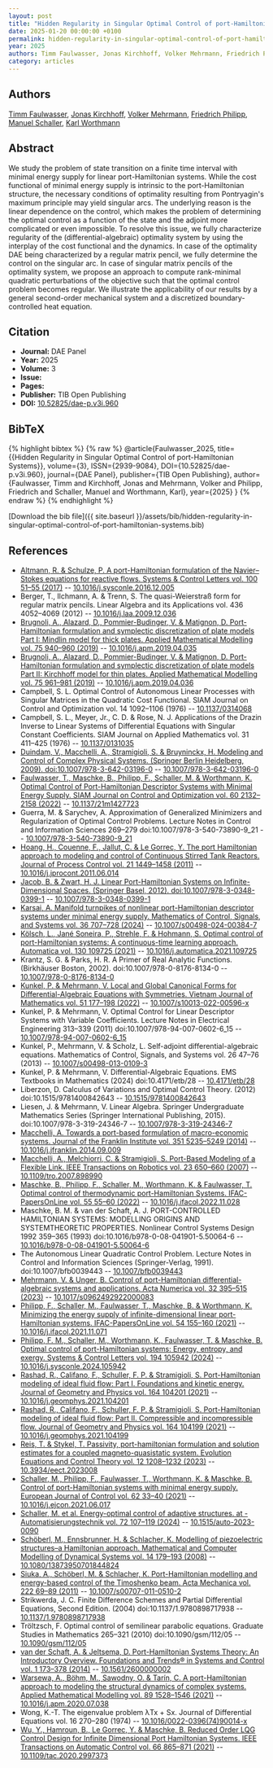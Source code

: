 ```yaml
---
layout: post
title: "Hidden Regularity in Singular Optimal Control of port-Hamiltonian Systems"
date: 2025-01-20 00:00:00 +0100
permalink: hidden-regularity-in-singular-optimal-control-of-port-hamiltonian-systems
year: 2025
authors: Timm Faulwasser, Jonas Kirchhoff, Volker Mehrmann, Friedrich Philipp, Manuel Schaller, Karl Worthmann
category: articles
---
```

 
## Authors
[Timm Faulwasser](authors/timm-faulwasser), [Jonas Kirchhoff](authors/jonas-kirchhoff), [Volker Mehrmann](authors/volker-mehrmann), [Friedrich Philipp](authors/friedrich-m-philipp), [Manuel Schaller](authors/manuel-schaller), [Karl Worthmann](authors/karl-worthmann)
 
## Abstract
We study the problem of state transition on a finite time interval with minimal energy supply for linear port-Hamiltonian systems. While the cost functional of minimal energy supply is intrinsic to the port-Hamiltonian structure, the necessary conditions of optimality resulting from Pontryagin's maximum principle may yield singular arcs. The underlying reason is the linear dependence on the control, which makes the problem of determining the optimal control as a function of the state and the adjoint more complicated or even impossible. To resolve this issue, we fully characterize regularity of the (differential-algebraic) optimality system by using the interplay of the cost functional and the dynamics. In case of the optimality DAE being characterized by a regular matrix pencil, we fully determine the control on the singular arc. In case of singular matrix pencils of the optimality system, we propose an approach to compute rank-minimal quadratic perturbations of the objective such that the optimal control problem becomes regular. We illustrate the applicability of our results by a general second-order mechanical system and a discretized boundary-controlled heat equation.
 
## Citation
- **Journal:** DAE Panel
- **Year:** 2025
- **Volume:** 3
- **Issue:** 
- **Pages:** 
- **Publisher:** TIB Open Publishing
- **DOI:** [10.52825/dae-p.v3i.960](https://doi.org/10.52825/dae-p.v3i.960)
 
## BibTeX
{% highlight bibtex %}
{% raw %}
@article{Faulwasser_2025,
  title={{Hidden Regularity in Singular Optimal Control of port-Hamiltonian Systems}},
  volume={3},
  ISSN={2939-9084},
  DOI={10.52825/dae-p.v3i.960},
  journal={DAE Panel},
  publisher={TIB Open Publishing},
  author={Faulwasser, Timm and Kirchhoff, Jonas and Mehrmann, Volker and Philipp, Friedrich and Schaller, Manuel and Worthmann, Karl},
  year={2025}
}
{% endraw %}
{% endhighlight %}
 
[Download the bib file]({{ site.baseurl }}/assets/bib/hidden-regularity-in-singular-optimal-control-of-port-hamiltonian-systems.bib)
 
## References
- [Altmann, R. & Schulze, P. A port-Hamiltonian formulation of the Navier–Stokes equations for reactive flows. Systems &amp; Control Letters vol. 100 51–55 (2017)](a-port-hamiltonian-formulation-of-the-navier-stokes-equations-for-reactive-flows) -- [10.1016/j.sysconle.2016.12.005](https://doi.org/10.1016/j.sysconle.2016.12.005)
- Berger, T., Ilchmann, A. & Trenn, S. The quasi-Weierstraß form for regular matrix pencils. Linear Algebra and its Applications vol. 436 4052–4069 (2012) -- [10.1016/j.laa.2009.12.036](https://doi.org/10.1016/j.laa.2009.12.036)
- [Brugnoli, A., Alazard, D., Pommier-Budinger, V. & Matignon, D. Port-Hamiltonian formulation and symplectic discretization of plate models Part I: Mindlin model for thick plates. Applied Mathematical Modelling vol. 75 940–960 (2019)](port-hamiltonian-formulation-and-symplectic-discretization-of-plate-models-part-i-mindlin-model-for-thick-plates) -- [10.1016/j.apm.2019.04.035](https://doi.org/10.1016/j.apm.2019.04.035)
- [Brugnoli, A., Alazard, D., Pommier-Budinger, V. & Matignon, D. Port-Hamiltonian formulation and symplectic discretization of plate models Part II: Kirchhoff model for thin plates. Applied Mathematical Modelling vol. 75 961–981 (2019)](port-hamiltonian-formulation-and-symplectic-discretization-of-plate-models-part-ii-kirchhoff-model-for-thin-plates) -- [10.1016/j.apm.2019.04.036](https://doi.org/10.1016/j.apm.2019.04.036)
- Campbell, S. L. Optimal Control of Autonomous Linear Processes with Singular Matrices in the Quadratic Cost Functional. SIAM Journal on Control and Optimization vol. 14 1092–1106 (1976) -- [10.1137/0314068](https://doi.org/10.1137/0314068)
- Campbell, S. L., Meyer, Jr., C. D. & Rose, N. J. Applications of the Drazin Inverse to Linear Systems of Differential Equations with Singular Constant Coefficients. SIAM Journal on Applied Mathematics vol. 31 411–425 (1976) -- [10.1137/0131035](https://doi.org/10.1137/0131035)
- [Duindam, V., Macchelli, A., Stramigioli, S. & Bruyninckx, H. Modeling and Control of Complex Physical Systems. (Springer Berlin Heidelberg, 2009). doi:10.1007/978-3-642-03196-0](modeling-and-control-of-complex-physical-systems) -- [10.1007/978-3-642-03196-0](https://doi.org/10.1007/978-3-642-03196-0)
- [Faulwasser, T., Maschke, B., Philipp, F., Schaller, M. & Worthmann, K. Optimal Control of Port-Hamiltonian Descriptor Systems with Minimal Energy Supply. SIAM Journal on Control and Optimization vol. 60 2132–2158 (2022)](optimal-control-of-port-hamiltonian-descriptor-systems-with-minimal-energy-supply) -- [10.1137/21m1427723](https://doi.org/10.1137/21m1427723)
- Guerra, M. & Sarychev, A. Approximation of Generalized Minimizers and Regularization of Optimal Control Problems. Lecture Notes in Control and Information Sciences 269–279 doi:10.1007/978-3-540-73890-9_21 -- [10.1007/978-3-540-73890-9_21](https://doi.org/10.1007/978-3-540-73890-9_21)
- [Hoang, H., Couenne, F., Jallut, C. & Le Gorrec, Y. The port Hamiltonian approach to modeling and control of Continuous Stirred Tank Reactors. Journal of Process Control vol. 21 1449–1458 (2011)](the-port-hamiltonian-approach-to-modeling-and-control-of-continuous-stirred-tank-reactors) -- [10.1016/j.jprocont.2011.06.014](https://doi.org/10.1016/j.jprocont.2011.06.014)
- [Jacob, B. & Zwart, H. J. Linear Port-Hamiltonian Systems on Infinite-Dimensional Spaces. (Springer Basel, 2012). doi:10.1007/978-3-0348-0399-1](linear-port-hamiltonian-systems-on-infinite-dimensional-spaces) -- [10.1007/978-3-0348-0399-1](https://doi.org/10.1007/978-3-0348-0399-1)
- [Karsai, A. Manifold turnpikes of nonlinear port-Hamiltonian descriptor systems under minimal energy supply. Mathematics of Control, Signals, and Systems vol. 36 707–728 (2024)](manifold-turnpikes-of-nonlinear-port-hamiltonian-descriptor-systems-under-minimal-energy-supply) -- [10.1007/s00498-024-00384-7](https://doi.org/10.1007/s00498-024-00384-7)
- [Kölsch, L., Jané Soneira, P., Strehle, F. & Hohmann, S. Optimal control of port-Hamiltonian systems: A continuous-time learning approach. Automatica vol. 130 109725 (2021)](optimal-control-of-port-hamiltonian-systems-a-continuous-time-learning-approach) -- [10.1016/j.automatica.2021.109725](https://doi.org/10.1016/j.automatica.2021.109725)
- Krantz, S. G. & Parks, H. R. A Primer of Real Analytic Functions. (Birkhäuser Boston, 2002). doi:10.1007/978-0-8176-8134-0 -- [10.1007/978-0-8176-8134-0](https://doi.org/10.1007/978-0-8176-8134-0)
- [Kunkel, P. & Mehrmann, V. Local and Global Canonical Forms for Differential-Algebraic Equations with Symmetries. Vietnam Journal of Mathematics vol. 51 177–198 (2022)](local-and-global-canonical-forms-for-differential-algebraic-equations-with-symmetries) -- [10.1007/s10013-022-00596-x](https://doi.org/10.1007/s10013-022-00596-x)
- Kunkel, P. & Mehrmann, V. Optimal Control for Linear Descriptor Systems with Variable Coefficients. Lecture Notes in Electrical Engineering 313–339 (2011) doi:10.1007/978-94-007-0602-6_15 -- [10.1007/978-94-007-0602-6_15](https://doi.org/10.1007/978-94-007-0602-6_15)
- Kunkel, P., Mehrmann, V. & Scholz, L. Self-adjoint differential-algebraic equations. Mathematics of Control, Signals, and Systems vol. 26 47–76 (2013) -- [10.1007/s00498-013-0109-3](https://doi.org/10.1007/s00498-013-0109-3)
- Kunkel, P. & Mehrmann, V. Differential-Algebraic Equations. EMS Textbooks in Mathematics (2024) doi:10.4171/etb/28 -- [10.4171/etb/28](https://doi.org/10.4171/etb/28)
- Liberzon, D. Calculus of Variations and Optimal Control Theory. (2012) doi:10.1515/9781400842643 -- [10.1515/9781400842643](https://doi.org/10.1515/9781400842643)
- Liesen, J. & Mehrmann, V. Linear Algebra. Springer Undergraduate Mathematics Series (Springer International Publishing, 2015). doi:10.1007/978-3-319-24346-7 -- [10.1007/978-3-319-24346-7](https://doi.org/10.1007/978-3-319-24346-7)
- [Macchelli, A. Towards a port-based formulation of macro-economic systems. Journal of the Franklin Institute vol. 351 5235–5249 (2014)](towards-a-port-based-formulation-of-macro-economic-systems) -- [10.1016/j.jfranklin.2014.09.009](https://doi.org/10.1016/j.jfranklin.2014.09.009)
- [Macchelli, A., Melchiorri, C. & Stramigioli, S. Port-Based Modeling of a Flexible Link. IEEE Transactions on Robotics vol. 23 650–660 (2007)](port-based-modeling-of-a-flexible-link) -- [10.1109/tro.2007.898990](https://doi.org/10.1109/tro.2007.898990)
- [Maschke, B., Philipp, F., Schaller, M., Worthmann, K. & Faulwasser, T. Optimal control of thermodynamic port-Hamiltonian Systems. IFAC-PapersOnLine vol. 55 55–60 (2022)](optimal-control-of-thermodynamic-port-hamiltonian-systems) -- [10.1016/j.ifacol.2022.11.028](https://doi.org/10.1016/j.ifacol.2022.11.028)
- Maschke, B. M. & van der Schaft, A. J. PORT-CONTROLLED HAMILTONIAN SYSTEMS: MODELLING ORIGINS AND SYSTEMTHEORETIC PROPERTIES. Nonlinear Control Systems Design 1992 359–365 (1993) doi:10.1016/b978-0-08-041901-5.50064-6 -- [10.1016/b978-0-08-041901-5.50064-6](https://doi.org/10.1016/b978-0-08-041901-5.50064-6)
- The Autonomous Linear Quadratic Control Problem. Lecture Notes in Control and Information Sciences (Springer-Verlag, 1991). doi:10.1007/bfb0039443 -- [10.1007/bfb0039443](https://doi.org/10.1007/bfb0039443)
- [Mehrmann, V. & Unger, B. Control of port-Hamiltonian differential-algebraic systems and applications. Acta Numerica vol. 32 395–515 (2023)](control-of-port-hamiltonian-differential-algebraic-systems-and-applications) -- [10.1017/s0962492922000083](https://doi.org/10.1017/s0962492922000083)
- [Philipp, F., Schaller, M., Faulwasser, T., Maschke, B. & Worthmann, K. Minimizing the energy supply of infinite-dimensional linear port-Hamiltonian systems. IFAC-PapersOnLine vol. 54 155–160 (2021)](minimizing-the-energy-supply-of-infinite-dimensional-linear-port-hamiltonian-systems) -- [10.1016/j.ifacol.2021.11.071](https://doi.org/10.1016/j.ifacol.2021.11.071)
- [Philipp, F. M., Schaller, M., Worthmann, K., Faulwasser, T. & Maschke, B. Optimal control of port-Hamiltonian systems: Energy, entropy, and exergy. Systems &amp; Control Letters vol. 194 105942 (2024)](optimal-control-of-port-hamiltonian-systems-energy-entropy-and-exergy) -- [10.1016/j.sysconle.2024.105942](https://doi.org/10.1016/j.sysconle.2024.105942)
- [Rashad, R., Califano, F., Schuller, F. P. & Stramigioli, S. Port-Hamiltonian modeling of ideal fluid flow: Part I. Foundations and kinetic energy. Journal of Geometry and Physics vol. 164 104201 (2021)](port-hamiltonian-modeling-of-ideal-fluid-flow-part-i-foundations-and-kinetic-energy) -- [10.1016/j.geomphys.2021.104201](https://doi.org/10.1016/j.geomphys.2021.104201)
- [Rashad, R., Califano, F., Schuller, F. P. & Stramigioli, S. Port-Hamiltonian modeling of ideal fluid flow: Part II. Compressible and incompressible flow. Journal of Geometry and Physics vol. 164 104199 (2021)](port-hamiltonian-modeling-of-ideal-fluid-flow-part-ii-compressible-and-incompressible-flow) -- [10.1016/j.geomphys.2021.104199](https://doi.org/10.1016/j.geomphys.2021.104199)
- [Reis, T. & Stykel, T. Passivity, port-hamiltonian formulation and solution estimates for a coupled magneto-quasistatic system. Evolution Equations and Control Theory vol. 12 1208–1232 (2023)](passivity-port-hamiltonian-formulation-and-solution-estimates-for-a-coupled-magneto-quasistatic-system) -- [10.3934/eect.2023008](https://doi.org/10.3934/eect.2023008)
- [Schaller, M., Philipp, F., Faulwasser, T., Worthmann, K. & Maschke, B. Control of port-Hamiltonian systems with minimal energy supply. European Journal of Control vol. 62 33–40 (2021)](control-of-port-hamiltonian-systems-with-minimal-energy-supply) -- [10.1016/j.ejcon.2021.06.017](https://doi.org/10.1016/j.ejcon.2021.06.017)
- [Schaller, M. et al. Energy-optimal control of adaptive structures. at - Automatisierungstechnik vol. 72 107–119 (2024)](energy-optimal-control-of-adaptive-structures) -- [10.1515/auto-2023-0090](https://doi.org/10.1515/auto-2023-0090)
- [Schöberl, M., Ennsbrunner, H. & Schlacher, K. Modelling of piezoelectric structures–a Hamiltonian approach. Mathematical and Computer Modelling of Dynamical Systems vol. 14 179–193 (2008)](modelling-of-piezoelectric-structures-a-hamiltonian-approach) -- [10.1080/13873950701844824](https://doi.org/10.1080/13873950701844824)
- [Siuka, A., Schöberl, M. & Schlacher, K. Port-Hamiltonian modelling and energy-based control of the Timoshenko beam. Acta Mechanica vol. 222 69–89 (2011)](port-hamiltonian-modelling-and-energy-based-control-of-the-timoshenko-beam) -- [10.1007/s00707-011-0510-2](https://doi.org/10.1007/s00707-011-0510-2)
- Strikwerda, J. C. Finite Difference Schemes and Partial Differential Equations, Second Edition. (2004) doi:10.1137/1.9780898717938 -- [10.1137/1.9780898717938](https://doi.org/10.1137/1.9780898717938)
- Tröltzsch, F. Optimal control of semilinear parabolic equations. Graduate Studies in Mathematics 265–321 (2010) doi:10.1090/gsm/112/05 -- [10.1090/gsm/112/05](https://doi.org/10.1090/gsm/112/05)
- [van der Schaft, A. & Jeltsema, D. Port-Hamiltonian Systems Theory: An Introductory Overview. Foundations and Trends® in Systems and Control vol. 1 173–378 (2014)](port-hamiltonian-systems-theory-an-introductory-overview) -- [10.1561/2600000002](https://doi.org/10.1561/2600000002)
- [Warsewa, A., Böhm, M., Sawodny, O. & Tarín, C. A port-Hamiltonian approach to modeling the structural dynamics of complex systems. Applied Mathematical Modelling vol. 89 1528–1546 (2021)](a-port-hamiltonian-approach-to-modeling-the-structural-dynamics-of-complex-systems) -- [10.1016/j.apm.2020.07.038](https://doi.org/10.1016/j.apm.2020.07.038)
- Wong, K.-T. The eigenvalue problem λTx + Sx. Journal of Differential Equations vol. 16 270–280 (1974) -- [10.1016/0022-0396(74)90014-x](https://doi.org/10.1016/0022-0396(74)90014-x)
- [Wu, Y., Hamroun, B., Le Gorrec, Y. & Maschke, B. Reduced Order LQG Control Design for Infinite Dimensional Port Hamiltonian Systems. IEEE Transactions on Automatic Control vol. 66 865–871 (2021)](reduced-order-lqg-control-design-for-infinite-dimensional-port-hamiltonian-systems) -- [10.1109/tac.2020.2997373](https://doi.org/10.1109/tac.2020.2997373)

